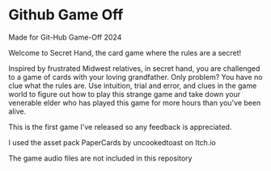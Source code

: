 # Github Game Off

Made for Git-Hub Game-Off 2024

Welcome to Secret Hand, the card game where the rules are a secret!

Inspired by frustrated Midwest relatives, in secret hand, you are challenged to a game of cards with your loving grandfather. Only problem? You have no clue what the rules are. Use intuition, trial and error, and clues in the game world to figure out how to play this strange game and take down your venerable elder who has played this game for more hours than you've been alive. 

This is the first game I've released so any feedback is appreciated. 

I used the asset pack PaperCards by uncookedtoast on Itch.io

The game audio files are not included in this repository
 
